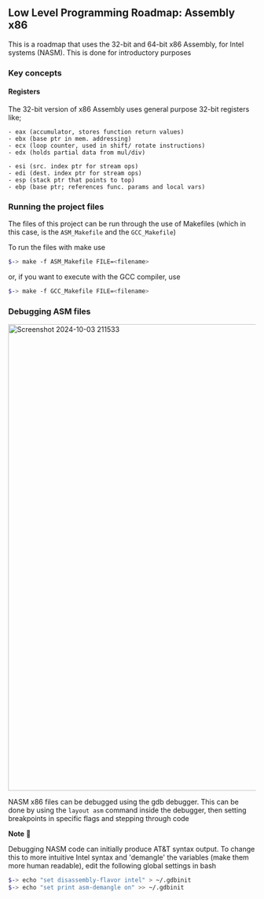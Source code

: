 ## Low Level Programming Roadmap: Assembly x86

This is a roadmap that uses the 32-bit and 64-bit x86 Assembly, for Intel systems (NASM). This is done for introductory purposes

### Key concepts

#### Registers

The 32-bit version of x86 Assembly uses general purpose 32-bit registers like;

    - eax (accumulator, stores function return values)
    - ebx (base ptr in mem. addressing)
    - ecx (loop counter, used in shift/ rotate instructions)
    - edx (holds partial data from mul/div)

    - esi (src. index ptr for stream ops)
    - edi (dest. index ptr for stream ops)
    - esp (stack ptr that points to top)
    - ebp (base ptr; references func. params and local vars)

### Running the project files

The files of this project can be run through the use of Makefiles (which in this
case, is the `ASM_Makefile` and the `GCC_Makefile`)

To run the files with make use

```bash
$-> make -f ASM_Makefile FILE=<filename>
```

or, if you want to execute with the GCC compiler, use

```bash
$-> make -f GCC_Makefile FILE=<filename> 
```

### Debugging ASM files

<img width="949" alt="Screenshot 2024-10-03 211533" src="https://github.com/user-attachments/assets/d1ec17cf-2594-4286-a5c9-bcaf9c01c082">

NASM x86 files can be debugged using the gdb debugger. This can be done by using the `layout asm` command
inside the debugger, then setting breakpoints in specific flags and stepping through code

<b>Note</b> 🛑

Debugging NASM code can initially produce AT&T syntax output. To change this
to more intuitive Intel syntax and 'demangle' the variables (make them more human readable), 
edit the following global settings in bash

```bash
$-> echo "set disassembly-flavor intel" > ~/.gdbinit
$-> echo "set print asm-demangle on" >> ~/.gdbinit
```
